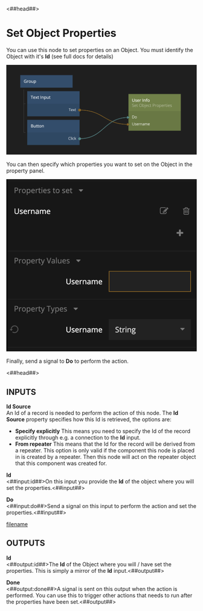 <##head##>
# Set Object Properties

You can use this node to set properties on an Object. You must identify the Object with it's **Id** (see full docs for details)

![](./set-object-properties.png ':class=img-size-l')

You can then specify which properties you want to set on the Object in the property panel.

![](./prop-panel.png ':class=ndl-image small')

Finally, send a signal to **Do** to perform the action.

<##head##>

## INPUTS

**Id Source**  
An Id of a record is needed to perform the action of this node. The **Id Source** property specifies how this Id is retrieved, the options are:

- **Specify explicitly** This means you need to specify the Id of the record explicitly through e.g. a connection to the **Id** input.
- **From repeater** This means that the Id for the record will be derived from a repeater. This option is only valid if the component this node is placed in is created by a repeater. Then this node will act on the repeater object that this component was created for.

**Id**  
<##input:id##>On this input you provide the **Id** of the object where you will set the properties.<##input##>

**Do**  
<##input:do##>Send a signal on this input to perform the action and set the properties.<##input##>

[filename](../properties.md ':include')

## OUTPUTS

**Id**  
<##output:id##>The **Id** of the Object where you will / have set the properties. This is simply a mirror of the **Id** input.<##output##>

**Done**  
<##output:done##>A signal is sent on this output when the action is performed. You can use this to trigger other actions that needs to run after the properties have been set.<##output##>